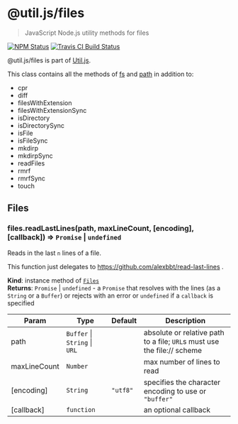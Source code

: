 # @util.js/files

> JavaScript Node.js utility methods for files

<p>
  <a href="https://www.npmjs.com/package/@util.js/files"><img alt="NPM Status" src="https://img.shields.io/npm/v/@util.js/files.svg?style=flat"></a>
  <a href="https://travis-ci.org/creemama/utiljs"><img alt="Travis CI Build Status" src="https://img.shields.io/travis/creemama/utiljs/master.svg?style=flat-square&label=Travis+CI"></a>
</p>

@util.js/files is part of [Util.js](https://github.com/creemama/utiljs).

This class contains all the methods of [fs](https://nodejs.org/api/fs.html) and [path](https://nodejs.org/api/path.html) in addition to:

- cpr
- diff
- filesWithExtension
- filesWithExtensionSync
- isDirectory
- isDirectorySync
- isFile
- isFileSync
- mkdirp
- mkdirpSync
- readFiles
- rmrf
- rmrfSync
- touch
  <a name="module_Files"></a>

## Files

<a name="module_Files+readLastLines"></a>

### files.readLastLines(path, maxLineCount, [encoding], [callback]) ⇒ <code>Promise</code> \| <code>undefined</code>

Reads in the last `n` lines of a file.

This function just delegates to https://github.com/alexbbt/read-last-lines .

**Kind**: instance method of [<code>Files</code>](#module_Files)  
**Returns**: <code>Promise</code> \| <code>undefined</code> - a `Promise` that resolves with the lines (as a
`String` or a `Buffer`) or rejects with an error or `undefined` if a
`callback` is specified

| Param        | Type                                                           | Default                       | Description                                                             |
| ------------ | -------------------------------------------------------------- | ----------------------------- | ----------------------------------------------------------------------- |
| path         | <code>Buffer</code> \| <code>String</code> \| <code>URL</code> |                               | absolute or relative path to a file; `URL`s must use the file:// scheme |
| maxLineCount | <code>Number</code>                                            |                               | max number of lines to read                                             |
| [encoding]   | <code>String</code>                                            | <code>&quot;utf8&quot;</code> | specifies the character encoding to use or `"buffer"`                   |
| [callback]   | <code>function</code>                                          |                               | an optional callback                                                    |
